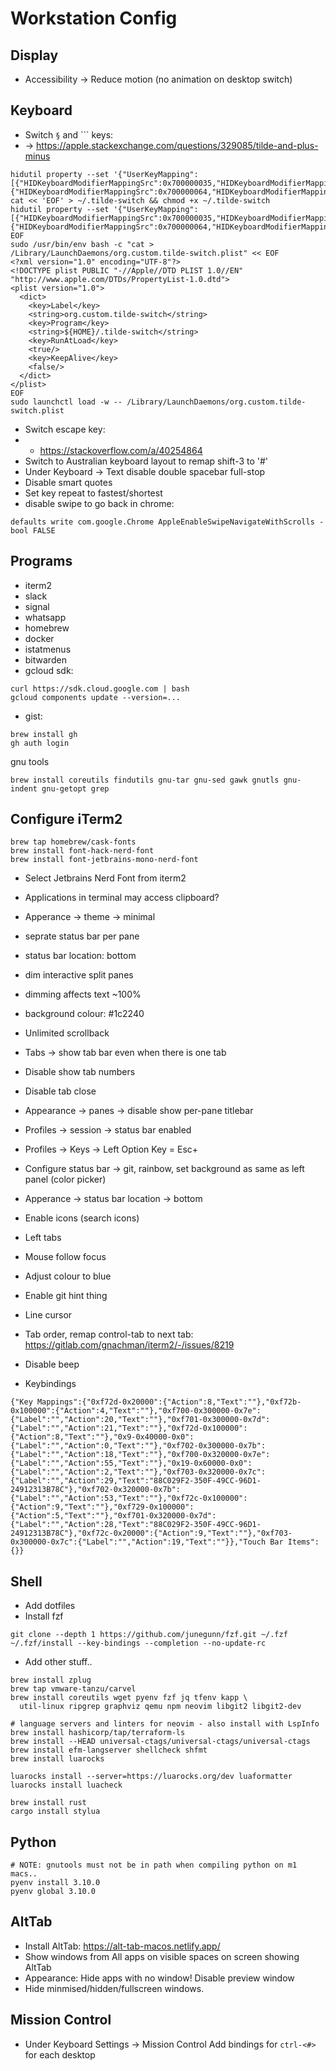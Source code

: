 # Workstation Config

## Display

- Accessibility -> Reduce motion (no animation on desktop switch)

## Keyboard

- Switch `§` and `\`` keys:
- -> https://apple.stackexchange.com/questions/329085/tilde-and-plus-minus

```
hidutil property --set '{"UserKeyMapping":[{"HIDKeyboardModifierMappingSrc":0x700000035,"HIDKeyboardModifierMappingDst":0x700000064},{"HIDKeyboardModifierMappingSrc":0x700000064,"HIDKeyboardModifierMappingDst":0x700000035}]}'
cat << 'EOF' > ~/.tilde-switch && chmod +x ~/.tilde-switch
hidutil property --set '{"UserKeyMapping":[{"HIDKeyboardModifierMappingSrc":0x700000035,"HIDKeyboardModifierMappingDst":0x700000064},{"HIDKeyboardModifierMappingSrc":0x700000064,"HIDKeyboardModifierMappingDst":0x700000035}]}'
EOF
sudo /usr/bin/env bash -c "cat > /Library/LaunchDaemons/org.custom.tilde-switch.plist" << EOF
<?xml version="1.0" encoding="UTF-8"?>
<!DOCTYPE plist PUBLIC "-//Apple//DTD PLIST 1.0//EN" "http://www.apple.com/DTDs/PropertyList-1.0.dtd">
<plist version="1.0">
  <dict>
    <key>Label</key>
    <string>org.custom.tilde-switch</string>
    <key>Program</key>
    <string>${HOME}/.tilde-switch</string>
    <key>RunAtLoad</key>
    <true/>
    <key>KeepAlive</key>
    <false/>
  </dict>
</plist>
EOF
sudo launchctl load -w -- /Library/LaunchDaemons/org.custom.tilde-switch.plist
```

- Switch escape key:
- - https://stackoverflow.com/a/40254864
- Switch to Australian keyboard layout to remap shift-3 to '#'
- Under Keyboard -> Text disable double spacebar full-stop
- Disable smart quotes
- Set key repeat to fastest/shortest
- disable swipe to go back in chrome:

```
defaults write com.google.Chrome AppleEnableSwipeNavigateWithScrolls -bool FALSE
```

## Programs

- iterm2
- slack
- signal
- whatsapp
- homebrew
- docker
- istatmenus
- bitwarden
- gcloud sdk:

```
curl https://sdk.cloud.google.com | bash
gcloud components update --version=...
```

- gist:

```
brew install gh
gh auth login
```

gnu tools

```
brew install coreutils findutils gnu-tar gnu-sed gawk gnutls gnu-indent gnu-getopt grep
```

## Configure iTerm2

```
brew tap homebrew/cask-fonts
brew install font-hack-nerd-font
brew install font-jetbrains-mono-nerd-font
```

- Select Jetbrains Nerd Font from iterm2
- Applications in terminal may access clipboard?
- Apperance -> theme -> minimal
- seprate status bar per pane
- status bar location: bottom
- dim interactive split panes
- dimming affects text ~100%
- background colour: #1c2240
- Unlimited scrollback
- Tabs -> show tab bar even when there is one tab
- Disable show tab numbers
- Disable tab close
- Appearance -> panes -> disable show per-pane titlebar
- Profiles -> session -> status bar enabled
- Profiles -> Keys -> Left Option Key = Esc+
- Configure status bar -> git, rainbow, set background as same as left panel
  (color picker)
- Apperance -> status bar location -> bottom
- Enable icons (search icons)
- Left tabs
- Mouse follow focus
- Adjust colour to blue
- Enable git hint thing
- Line cursor
- Tab order, remap control-tab to next tab: https://gitlab.com/gnachman/iterm2/-/issues/8219
- Disable beep

- Keybindings

```
{"Key Mappings":{"0xf72d-0x20000":{"Action":8,"Text":""},"0xf72b-0x100000":{"Action":4,"Text":""},"0xf700-0x300000-0x7e":{"Label":"","Action":20,"Text":""},"0xf701-0x300000-0x7d":{"Label":"","Action":21,"Text":""},"0xf72d-0x100000":{"Action":8,"Text":""},"0x9-0x40000-0x0":{"Label":"","Action":0,"Text":""},"0xf702-0x300000-0x7b":{"Label":"","Action":18,"Text":""},"0xf700-0x320000-0x7e":{"Label":"","Action":55,"Text":""},"0x19-0x60000-0x0":{"Label":"","Action":2,"Text":""},"0xf703-0x320000-0x7c":{"Label":"","Action":29,"Text":"88C029F2-350F-49CC-96D1-24912313B78C"},"0xf702-0x320000-0x7b":{"Label":"","Action":53,"Text":""},"0xf72c-0x100000":{"Action":9,"Text":""},"0xf729-0x100000":{"Action":5,"Text":""},"0xf701-0x320000-0x7d":{"Label":"","Action":28,"Text":"88C029F2-350F-49CC-96D1-24912313B78C"},"0xf72c-0x20000":{"Action":9,"Text":""},"0xf703-0x300000-0x7c":{"Label":"","Action":19,"Text":""}},"Touch Bar Items":{}}
```

## Shell

- Add dotfiles
- Install fzf

```
git clone --depth 1 https://github.com/junegunn/fzf.git ~/.fzf
~/.fzf/install --key-bindings --completion --no-update-rc
```

- Add other stuff..

```
brew install zplug
brew tap vmware-tanzu/carvel
brew install coreutils wget pyenv fzf jq tfenv kapp \
  util-linux ripgrep graphviz qemu npm neovim libgit2 libgit2-dev

# language servers and linters for neovim - also install with LspInfo
brew install hashicorp/tap/terraform-ls
brew install --HEAD universal-ctags/universal-ctags/universal-ctags
brew install efm-langserver shellcheck shfmt
brew install luarocks

luarocks install --server=https://luarocks.org/dev luaformatter
luarocks install luacheck

brew install rust
cargo install stylua
```

## Python

```
# NOTE: gnutools must not be in path when compiling python on m1 macs..
pyenv install 3.10.0
pyenv global 3.10.0
```

## AltTab

- Install AltTab: https://alt-tab-macos.netlify.app/
- Show windows from All apps on visible spaces on screen showing AltTab
- Appearance: Hide apps with no window! Disable preview window
- Hide minmised/hidden/fullscreen windows.

## Mission Control

- Under Keyboard Settings -> Mission Control Add bindings for `ctrl-<#>` for each desktop
